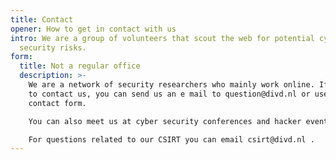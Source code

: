 ```yaml
---
title: Contact
opener: How to get in contact with us
intro: We are a group of volunteers that scout the web for potential cyber
  security risks.
form:
  title: Not a regular office
  description: >-
    We are a network of security researchers who mainly work online. If you want
    to contact us, you can send us an e mail to question@divd.nl or use our
    contact form.

    You can also meet us at cyber security conferences and hacker events or just follow us on Twitter.

    For questions related to our CSIRT you can email csirt@divd.nl .
---
```

